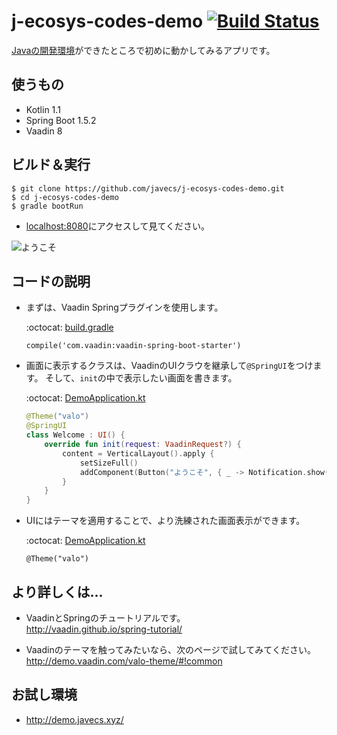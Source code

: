 # j-ecosys-codes-demo [![Build Status](https://travis-ci.org/javecs/j-ecosys-codes-demo.svg?branch=master)](https://travis-ci.org/javecs/j-ecosys-codes-demo)
[Javaの開発環境](https://github.com/javecs/j-ecosys)ができたところで初めに動かしてみるアプリです。

## 使うもの
- Kotlin 1.1
- Spring Boot 1.5.2
- Vaadin 8

## ビルド＆実行
```
$ git clone https://github.com/javecs/j-ecosys-codes-demo.git
$ cd j-ecosys-codes-demo
$ gradle bootRun
```
- [localhost:8080](http://localhost:8080/)にアクセスして見てください。

![ようこそ](http://i.imgur.com/LhNHfLo.png)


## コードの説明

- まずは、Vaadin Springプラグインを使用します。 

    :octocat: [build.gradle](https://github.com/javecs/j-ecosys-codes-demo/blob/master/build.gradle#L36)
    ```
    compile('com.vaadin:vaadin-spring-boot-starter')
    ```

- 画面に表示するクラスは、VaadinのUIクラウを継承して`@SpringUI`をつけます。 そして、`init`の中で表示したい画面を書きます。  

    :octocat: [DemoApplication.kt](https://github.com/javecs/j-ecosys-codes-demo/blob/master/src/main/kotlin/com/example/DemoApplication.kt#L22)
    ```Kotlin
    @Theme("valo")
    @SpringUI
    class Welcome : UI() {
        override fun init(request: VaadinRequest?) {
            content = VerticalLayout().apply {
                setSizeFull()
                addComponent(Button("ようこそ", { _ -> Notification.show("Java エコシステムへ") }))
            }
        }
    }
    ```

- UIにはテーマを適用することで、より洗練された画面表示ができます。

    :octocat: [DemoApplication.kt](https://github.com/javecs/j-ecosys-codes-demo/blob/master/src/main/kotlin/com/example/DemoApplication.kt#L20)
    ```
    @Theme("valo")
    ```
  
## より詳しくは...
- VaadinとSpringのチュートリアルです。  
  http://vaadin.github.io/spring-tutorial/
  
- Vaadinのテーマを触ってみたいなら、次のページで試してみてください。  
  http://demo.vaadin.com/valo-theme/#!common

## お試し環境
- http://demo.javecs.xyz/

